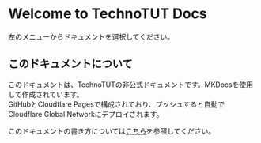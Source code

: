 # Welcome to TechnoTUT Docs
左のメニューからドキュメントを選択してください。

## このドキュメントについて
このドキュメントは、TechnoTUTの非公式ドキュメントです。MKDocsを使用して作成されています。  
GitHubとCloudflare Pagesで構成されており、プッシュすると自動でCloudflare Global Networkにデプロイされます。  
  
このドキュメントの書き方については[こちら](writing-your-docs.md)を参照してください。